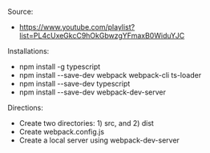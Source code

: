Source:
  - https://www.youtube.com/playlist?list=PL4cUxeGkcC9hOkGbwzgYFmaxB0WiduYJC

Installations:
  - npm install -g typescript
  - npm install --save-dev webpack webpack-cli ts-loader
  - npm install --save-dev typescript
  - npm install --save-dev webpack-dev-server

Directions:
  - Create two directories: 1) src, and 2) dist
  - Create webpack.config.js
  - Create a local server using webpack-dev-server